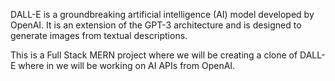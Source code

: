 DALL-E is a groundbreaking artificial intelligence (AI) model developed by OpenAI. It is an extension of the GPT-3 architecture and is designed to generate images from textual descriptions. 

This is a Full Stack MERN project where we will be creating a clone of DALL-E where in we will be working on AI APIs from OpenAI.
